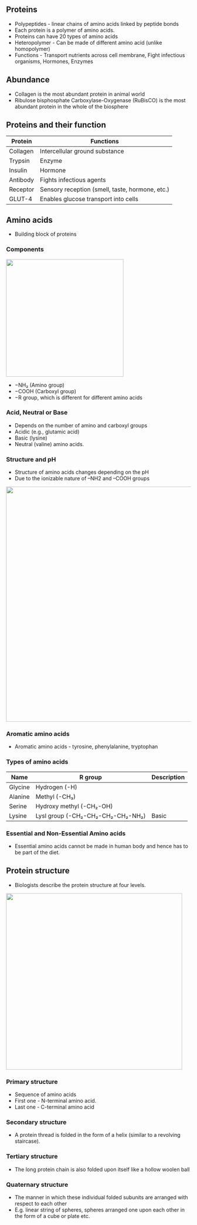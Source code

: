 ## Proteins
* Polypeptides -  linear chains of amino acids linked by peptide bonds
* Each protein is a polymer of amino acids.
* Proteins can have 20 types of amino acids
* Heteropolymer - Can be made of different amino acid (unlike homopolymer)
* Functions - Transport nutrients across cell membrane, Fight infectious organisms, Hormones, Enzymes

## Abundance
* Collagen is the most abundant protein in animal world 
* Ribulose bisphosphate Carboxylase-Oxygenase (RuBisCO) is the most abundant protein in the whole of the biosphere

## Proteins and their function
|Protein |Functions|
|-|-|
|Collagen |Intercellular ground substance
|Trypsin |Enzyme
|Insulin |Hormone
|Antibody| Fights infectious agents
|Receptor| Sensory reception (smell, taste, hormone, etc.)
|GLUT-4| Enables glucose transport into cells

## Amino acids
* Building block of proteins
### Components
<img width="320" src="http://www.astrochem.org/sci_img/Amino_Acid_Structure.jpg">

* −NH₂ (Amino group)
* −COOH (Carboxyl group)
* −R group, which is different for different amino acids

### Acid, Neutral or Base
* Depends on the number of amino and carboxyl groups
* Acidic (e.g., glutamic acid)
* Basic (lysine)
* Neutral (valine) amino acids. 

### Structure and pH
* Structure of amino acids changes depending on the pH
* Due to the ionizable nature of –NH2 and –COOH groups

<img width="640" src="https://user-images.githubusercontent.com/20998959/152129126-29af8265-061f-40c1-83c4-7414b83ce013.png">

### Aromatic amino acids
* Aromatic amino acids - tyrosine, phenylalanine, tryptophan

### Types of amino acids
|Name | R group | Description | 
|-|-|-|
|Glycine | Hydrogen (-H) |
|Alanine | Methyl (-CH₃)|
|Serine  | Hydroxy methyl (-CH₂-OH)|
|Lysine  | Lysl group (-CH₂-CH₂-CH₂-CH₂-NH₂) | Basic |

### Essential and Non-Essential Amino acids
* Essential amino acids cannot be made in human body and hence has to be part of the diet.


## Protein structure
* Biologists describe the protein structure at four levels. 

<img width="480" src="https://user-images.githubusercontent.com/20998959/153707440-a1358c67-1c30-4a1b-9463-e6a1f850726f.png">

### Primary structure
* Sequence of amino acids
* First one - N-terminal amino acid.
* Last one - C-terminal amino acid
### Secondary structure
* A protein thread is folded in the form of a helix (similar to a revolving staircase).
### Tertiary structure
* The long protein chain is also folded upon itself like a hollow woolen ball
### Quaternary structure
* The manner in which these individual folded subunits are arranged with respect to each other 
* E.g. linear string of spheres, spheres arranged one upon each other in the form of a cube or plate etc.
